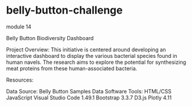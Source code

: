 # belly-button-challenge
module 14


Belly Button Biodiversity Dashboard

Project Overview:
This initiative is centered around developing an interactive dashboard to display the various bacterial species found in human navels. The research aims to explore the potential for synthesizing meat proteins from these human-associated bacteria.


Resources:

Data Source: Belly Button Samples Data
Software Tools:
HTML/CSS
JavaScript
Visual Studio Code 1.49.1
Bootstrap 3.3.7
D3.js
Plotly 4.11

